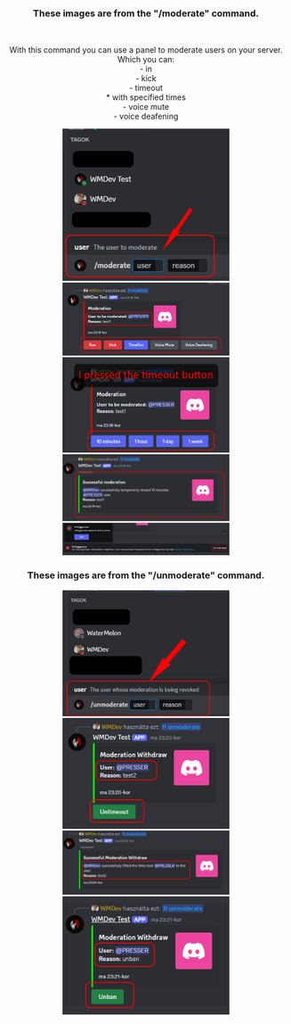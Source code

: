 <div id="header" align="center">
  <h3>These images are from the "/moderate" command.</h3>
  <br>
  <p>
With this command you can use a panel to moderate users on your server.<br>
Which you can:<br>
- in<br>
- kick<br>
- timeout<br>
  * with specified times<br>
- voice mute<br>
- voice deafening</p>
  <img src="https://github.com/DenielDevv/discord-bot-mini-codes/blob/main/ModeratePanel/img/1.png" width="300"/>
<br>
  <img src="https://github.com/DenielDevv/discord-bot-mini-codes/blob/main/ModeratePanel/img/2.png" width="300"/>
<br>
  <img src="https://github.com/DenielDevv/discord-bot-mini-codes/blob/main/ModeratePanel/img/3.png" width="300"/>
<br>
  <img src="https://github.com/DenielDevv/discord-bot-mini-codes/blob/main/ModeratePanel/img/4.png" width="300"/>
<br>
  <img src="https://github.com/DenielDevv/discord-bot-mini-codes/blob/main/ModeratePanel/img/5.png" width="300"/>
<br>
  <h3>These images are from the "/unmoderate" command.</h3>
  <img src="https://github.com/DenielDevv/discord-bot-mini-codes/blob/main/ModeratePanel/img/6.png" width="300"/>
<br>
  <img src="https://github.com/DenielDevv/discord-bot-mini-codes/blob/main/ModeratePanel/img/7.png" width="300"/>
<br>
  <img src="https://github.com/DenielDevv/discord-bot-mini-codes/blob/main/ModeratePanel/img/8.png" width="300"/>
<br>
  <img src="https://github.com/DenielDevv/discord-bot-mini-codes/blob/main/ModeratePanel/img/9.png" width="300"/>
</div>
